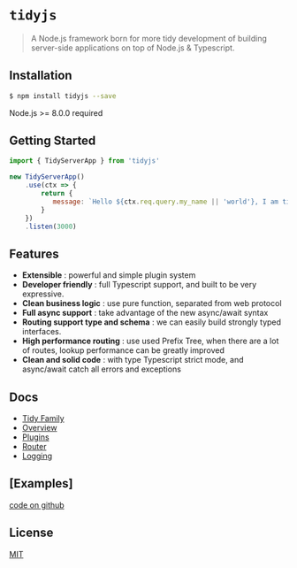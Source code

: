 # `tidyjs`
> A Node.js framework born for more tidy development of building server-side applications on top of Node.js & Typescript.

## Installation
```bash
$ npm install tidyjs --save
```
Node.js >= 8.0.0 required

## Getting Started
```js
import { TidyServerApp } from 'tidyjs'

new TidyServerApp()
    .use(ctx => {
        return {
           message: `Hello ${ctx.req.query.my_name || 'world'}, I am tidyjs`,
        }
    })
    .listen(3000)
```

## Features
- **Extensible** : powerful and simple plugin system
- **Developer friendly** : full Typescript support, and built to be very expressive.
- **Clean business logic** : use pure function, separated from web protocol
- **Full async support** : take advantage of the new async/await syntax
- **Routing support type and schema** : we can easily build strongly typed interfaces.
- **High performance routing** : use used Prefix Tree, when there are a lot of routes, lookup performance can be greatly improved
- **Clean and solid code** : with type Typescript strict mode, and async/await catch all errors and exceptions

## Docs
- [Tidy Family](https://github.com/guopi/tidy/wiki)
- [Overview](https://github.com/guopi/tidy/tidyjs)
- [Plugins](https://github.com/guopi/tidy/tidy-plugins)
- [Router](https://github.com/guopi/tidy/wiki/tidy-router)
- [Logging](https://github.com/guopi/tidy/wiki/tidyjs-Logging)
    
## [Examples]
[code on github](https://github.com/guopi/tidy/tree/master/packages/tidy-examples)

## License
[MIT]


[MIT]: https://github.com/guopi/tidy/blob/master/LICENSE

[tidy-router]: https://github.com/guopi/tidy/tree/master/packages/tidy-router
[tidy-router-version]: https://img.shields.io/npm/v/tidy-router.svg
[tidy-router-npm]: https://www.npmjs.com/package/tidy-router

[tidy-cookie]: https://github.com/guopi/tidy/tree/master/packages/tidy-cookie
[tidy-cookie-version]: https://img.shields.io/npm/v/tidy-cookie.svg
[tidy-cookie-npm]: https://www.npmjs.com/package/tidy-cookie

[tidy-upload]: https://github.com/guopi/tidy/tree/master/packages/tidy-upload
[tidy-upload-version]: https://img.shields.io/npm/v/tidy-upload.svg
[tidy-upload-npm]: https://www.npmjs.com/package/tidy-upload
